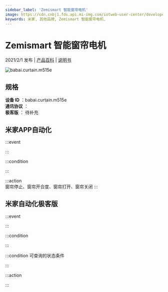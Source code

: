 ```yaml
---
sidebar_label: 'Zemismart 智能窗帘电机'
image: https://cdn.cnbj1.fds.api.mi-img.com/iotweb-user-center/developer_1679047840907sabLbWQR.png?GalaxyAccessKeyId=AKVGLQWBOVIRQ3XLEW&Expires=9223372036854775807&Signature=0reYmlp1ir2Htbv8KXSnyR+4KTg=
keywords: 米家, 其他品牌, Zemismart 智能窗帘电机, 
---
```

# Zemismart 智能窗帘电机

2021/2/1 发布 | [产品百科](https://home.mi.com/webapp/content/baike/product/index.html?model=babai.curtain.m515e/) | [说明书](https://home.mi.com/views/introduction.html?model=babai.curtain.m515e&region=cn)

![babai.curtain.m515e](https://cdn.cnbj1.fds.api.mi-img.com/iotweb-user-center/developer_1679047840907sabLbWQR.png?GalaxyAccessKeyId=AKVGLQWBOVIRQ3XLEW&Expires=9223372036854775807&Signature=0reYmlp1ir2Htbv8KXSnyR+4KTg=)

## 规格  
> 
**设备 ID** ：babai.curtain.m515e  
**通讯协议** ：  
**极客版**  ： 待补充 


## 米家APP自动化  

:::event  

:::

:::condition  

:::

:::action   
窗帘停止、窗帘开合度、窗帘打开、窗帘关闭
:::

## 米家自动化极客版  

:::event  

:::

:::condition  

:::

:::condition 可查询的状态条件  

:::

:::action  

:::

        
